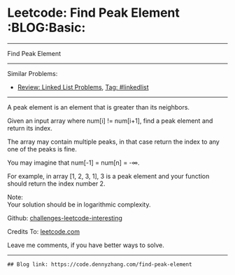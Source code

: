
# Leetcode: Find Peak Element     :BLOG:Basic:

---

Find Peak Element  

---

Similar Problems:  

-   [Review: Linked List Problems](https://code.dennyzhang.com/review-linkedlist), [Tag: #linkedlist](https://code.dennyzhang.com/tag/linkedlist)

---

A peak element is an element that is greater than its neighbors.  

Given an input array where num[i] != num[i+1], find a peak element and return its index.  

The array may contain multiple peaks, in that case return the index to any one of the peaks is fine.  

You may imagine that num[-1] = num[n] = -∞.  

For example, in array [1, 2, 3, 1], 3 is a peak element and your function should return the index number 2.  

Note:  
Your solution should be in logarithmic complexity.  

Github: [challenges-leetcode-interesting](https://github.com/DennyZhang/challenges-leetcode-interesting/tree/master/find-peak-element)  

Credits To: [leetcode.com](https://leetcode.com/problems/find-peak-element/description/)  

Leave me comments, if you have better ways to solve.  

---

    ## Blog link: https://code.dennyzhang.com/find-peak-element

